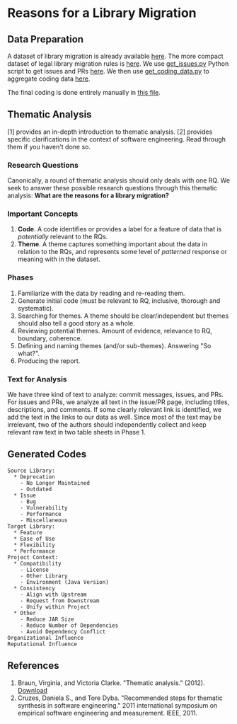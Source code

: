 # Reasons for a Library Migration

## Data Preparation

A dataset of library migration is already available [here](data/migrations.xlsx).
The more compact dataset of legal library migration rules is [here](data/rules.xlsx).
We use [get_issues.py](get_prs_by_commits.py) Python script to get issues and PRs [here](data/prs.xlsx).
We then use [get_coding_data.py](get_coding_data.py) to aggregate coding data [here](data/coding_commits_prs.xlsx).

The final coding is done entirely manually in [this file](data/coding.xlsx).

## Thematic Analysis

[1] provides an in-depth introduction to thematic analysis. 
[2] provides specific clarifications in the context of software engineering. 
Read through them if you haven't done so.

### Research Questions

Canonically, a round of thematic analysis should only deals with one RQ.
We seek to answer these possible research questions through this thematic analysis:
**What are the reasons for a library migration?**

### Important Concepts

1. **Code**. A code identifies or provides a label for a feature of data that is *potentially* relevant to the RQs.
2. **Theme**. A theme captures something important about the data in relation to the RQs, 
and represents some level of *patterned* response or meaning with in the dataset.

### Phases

1. Familiarize with the data by reading and re-reading them.
2. Generate initial code (must be relevant to RQ, inclusive, thorough and systematic).
3. Searching for themes. A theme should be clear/independent but themes should also tell a good story as a whole.
4. Reviewing potential themes. Amount of evidence, relevance to RQ, boundary, coherence.
5. Defining and naming themes (and/or sub-themes). Answering "So what?".
6. Producing the report.

### Text for Analysis

We have three kind of text to analyze: commit messages, issues, and PRs.
For issues and PRs, we analyze all text in the issue/PR page, including titles, descriptions, and comments.
If some clearly relevant link is identified, we add the text in the links to our data as well. 
Since most of the text may be irrelevant, two of the authors should independently collect and keep relevant raw text in two table sheets in Phase 1.

## Generated Codes

```
Source Library:
  * Deprecation
    - No Longer Maintained
    - Outdated
  * Issue
    - Bug
    - Vulnerability
    - Performance
    - Miscellaneous
Target Library:
  * Feature
  * Ease of Use
  * Flexibility
  * Performance
Project Context:
  * Compatibility
    - License
    - Other Library
    - Environment (Java Version)
  * Consistency
    - Align with Upstream
    - Request from Downstream
    - Unify within Project
  * Other
    - Reduce JAR Size
    - Reduce Number of Dependencies
    - Avoid Dependency Conflict
Organizational Influence
Reputational Influence
```

## References

1. Braun, Virginia, and Victoria Clarke. "Thematic analysis." (2012). 
   [Download](https://www.researchgate.net/profile/David_Morgan19/post/how_to_do_qualitative_analysis_of_25_one_to_one_interviews/attachment/5b045e3f4cde260d15e0492e/AS%3A629151971151872%401527012927043/download/Braun+12+Psych+Handbook.pdf)
2. Cruzes, Daniela S., and Tore Dyba. "Recommended steps for thematic synthesis in software engineering." 
   2011 international symposium on empirical software engineering and measurement. IEEE, 2011.
